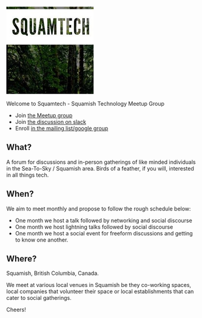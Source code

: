  ![Squamtech Logo](/assets/squamtech.jpg)

Welcome to Squamtech - Squamish Technology Meetup Group

- Join [the Meetup group](https://www.meetup.com/squamishtech/)
- Join [the discussion on slack](https://squamtech.slack.com)
- Enroll [in the mailing list/google group](mailto:squamtech+subscribe@googlegroups.com)

## What?

A forum for discussions and in-person gatherings of like minded individuals in the Sea-To-Sky / Squamish area. Birds of a feather, if you will, interested in all things tech.

## When?

We aim to meet monthly and propose to follow the rough schedule below:
* One month we host a talk followed by networking and social discourse
* One month we host lightning talks followed by social discourse 
* One month we host a social event for freeform discussions and getting to know one another.

## Where?

Squamish, British Columbia, Canada. 

We meet at various local venues in Squamish be they co-working spaces, local companies that volunteer their space or local establishments that can cater to social gatherings.

Cheers!
